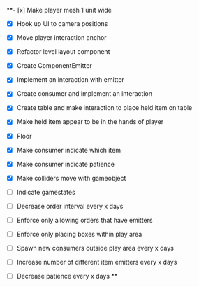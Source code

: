 **- [x] Make player mesh 1 unit wide
- [x] Hook up UI to camera positions
- [x] Move player interaction anchor
- [x] Refactor level layout component
- [x] Create ComponentEmitter
- [x] Implement an interaction with emitter
- [x] Create consumer and implement an interaction
- [x] Create table and make interaction to place held item on table
- [x] Make held item appear to be in the hands of player
- [x] Floor
- [x] Make consumer indicate which item
- [x] Make consumer indicate patience
- [x] Make colliders move with gameobject
- [ ] Indicate gamestates
- [ ] Decrease order interval every x days
- [ ] Enforce only allowing orders that have emitters
- [ ] Enforce only placing boxes within play area
- [ ] Spawn new consumers outside play area every x days

- [ ] Increase number of different item emitters every x days
- [ ] Decrease patience every x days
**